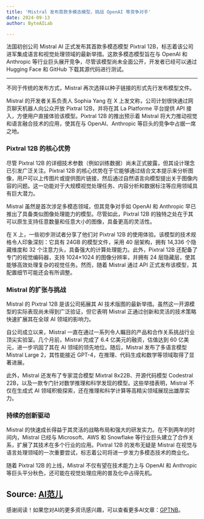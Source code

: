 ```yaml
---
title: 'Mistral 发布首款多模态模型，挑战 OpenAI 等竞争对手'
date: 2024-09-13
author: ByteAILab

---
```


法国初创公司 Mistral AI 正式发布其首款多模态模型 Pixtral 12B，标志着该公司进军集成语言和视觉处理领域的最新举措。这款多模态模型旨在与 OpenAI 和 Anthropic 等行业巨头展开竞争，尽管该模型尚未全面公开，开发者已经可以通过 Hugging Face 和 GitHub 下载其源代码进行测试。

---
不同于传统的发布方式，Mistral 再次选择以种子链接的形式先行发布模型文件。

Mistral 的开发者关系负责人 Sophia Yang 在 X 上发文称，公司计划很快通过网页聊天机器人向公众开放 Pixtral 12B，并将在其 La Platforme 平台提供 API 接入，方便用户直接体验该模型。Pixtral 12B 的推出预示着 Mistral 将大力推动视觉和语言融合技术的应用，使其在与 OpenAI、Anthropic 等巨头的竞争中占据一席之地。

### Pixtral 12B 的核心优势

尽管 Pixtral 12B 的详细技术参数（例如训练数据）尚未正式披露，但其设计理念已引发广泛关注。Pixtral 12B 的核心优势在于它能够通过结合文本提示来分析图像，用户可以上传图片或提供图片链接，然后通过自然语言向模型提出关于图像内容的问题。这一功能对于大规模视觉处理任务、内容分析和数据标注等应用领域具有巨大潜力。

Mistral 虽然是首次涉足多模态领域，但其竞争对手如 OpenAI 和 Anthropic 早已推出了具备类似图像处理能力的模型。尽管如此，Pixtral 12B 的独特之处在于其可以原生支持任意数量和任意大小的图像，具备更高的灵活性。

在 X 上，一些初步测试者分享了他们对 Pixtral 12B 的使用体验。该模型的技术规格令人印象深刻：它具有 24GB 的模型文件，采用 40 层架构，拥有 14,336 个隐藏维度和 32 个注意力头，具备强大的计算处理能力。此外，Pixtral 12B 还配备了专门的视觉编码器，支持 1024×1024 的图像分辨率，并拥有 24 层隐藏层，使其能够高效处理复杂的视觉任务。然而，随着 Mistral 通过 API 正式发布该模型，其配置细节可能还会有所调整。

### Mistral 的扩张与挑战

Mistral 的 Pixtral 12B 是该公司拓展其 AI 技术版图的最新举措。虽然这一开源模型的实际表现尚未得到广泛验证，但它表明 Mistral 正通过创新和灵活的技术策略快速扩展其在全球 AI 领域的影响力。

自公司成立以来，Mistral 一直在通过一系列令人瞩目的产品和合作关系挑战行业顶尖实验室。几个月前，Mistral 完成了 6.4 亿美元的融资，估值达到 60 亿美元，进一步巩固了其在 AI 领域的领先地位。随后，Mistral 发布了多语言模型 Mistral Large 2，其性能接近 GPT-4，在推理、代码生成和数学等领域取得了显著进展。

此外，Mistral 还发布了专家混合模型 Mixtral 8x22B、开源代码模型 Codestral 22B，以及一款专门针对数学推理和科学发现的模型。这些举措表明，Mistral 不仅在生成式 AI 领域积极探索，还在推理和科学计算等高精尖领域展现出雄厚实力。

### 持续的创新驱动

Mistral 的快速成长得益于其灵活的战略布局和强大的研发实力。在不到两年的时间内，Mistral 已经与 Microsoft、AWS 和 Snowflake 等行业巨头建立了合作关系，扩展了其技术在多个行业的应用。Pixtral 12B 的发布无疑是 Mistral 在视觉与语言处理领域的一次重要尝试，标志着公司将进一步发力多模态技术的商业化。

随着 Pixtral 12B 的上线，Mistral 不仅有望在技术能力上与 OpenAI 和 Anthropic 等巨头平分秋色，还可能在视觉处理应用的普及化中占得先机。

Source: [AI范儿](https://www.aixinzhijie.com/article/6846670)
---
感谢阅读！如果您对AI的更多资讯感兴趣，可以查看更多AI文章：[GPTNB](https://gptnb.com)。